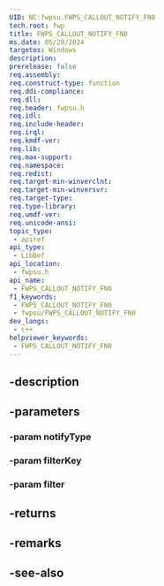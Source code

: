 ```yaml
---
UID: NC:fwpsu.FWPS_CALLOUT_NOTIFY_FN0
tech.root: fwp
title: FWPS_CALLOUT_NOTIFY_FN0
ms.date: 05/20/2024
targetos: Windows
description: 
prerelease: false
req.assembly: 
req.construct-type: function
req.ddi-compliance: 
req.dll: 
req.header: fwpsu.h
req.idl: 
req.include-header: 
req.irql: 
req.kmdf-ver: 
req.lib: 
req.max-support: 
req.namespace: 
req.redist: 
req.target-min-winverclnt: 
req.target-min-winversvr: 
req.target-type: 
req.type-library: 
req.umdf-ver: 
req.unicode-ansi: 
topic_type:
 - apiref
api_type:
 - LibDef
api_location:
 - fwpsu.h
api_name:
 - FWPS_CALLOUT_NOTIFY_FN0
f1_keywords:
 - FWPS_CALLOUT_NOTIFY_FN0
 - fwpsu/FWPS_CALLOUT_NOTIFY_FN0
dev_langs:
 - c++
helpviewer_keywords:
 - FWPS_CALLOUT_NOTIFY_FN0
---
```


## -description

## -parameters

### -param notifyType

### -param filterKey

### -param filter

## -returns

## -remarks

## -see-also

